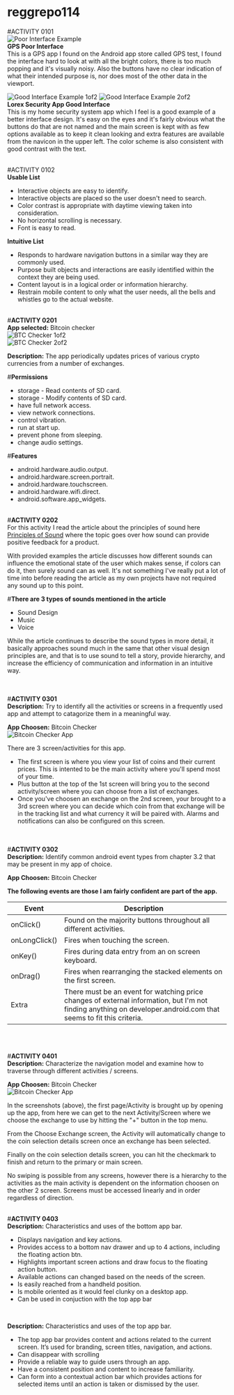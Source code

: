 # reggrepo114

#ACTIVITY 0101 <br>
![Poor Interface Example](/GPStest.png) <br>
**GPS Poor Interface** <br>
This is a GPS app I found on the Android app store called GPS test,
I found the interface hard to look at with all the bright colors, there is too much popping and it's visually noisy. Also the buttons have no clear indication of what their intended purpose is, nor does most of the other data in the viewport. <br>

![Good Interface Example 1of2](/Security1.jpg)
![Good Interface Example 2of2](/Security2.jpg) <br>
**Lorex Security App Good Interface** <br>
This is my home security system app which I feel is a good example of a better interface design. It's easy on the eyes and it's fairly obvious what the buttons do that are not named and the main screen is kept with as few options available as to keep it clean looking and extra features are available from the navicon in the upper left. The color scheme is also consistent with good contrast with the text.
<br><br>


#ACTIVITY 0102 <br>
**Usable List**
- Interactive objects are easy to identify.
- Interactive objects are placed so the user doesn't need to search.
- Color contrast is appropriate with daytime viewing taken into consideration.
- No horizontal scrolling is necessary.
- Font is easy to read.

**Intuitive List**
- Responds to hardware navigation buttons in a similar way they are commonly used.
- Purpose built objects and interactions are easily identified within the context they are being used.
- Content layout is in a logical order or information hierarchy.
- Restrain mobile content to only what the user needs, all the bells and whistles go to the actual website.
<br><br>






#**ACTIVITY 0201** <br>
**App selected:** Bitcoin checker <br>
![BTC Checker 1of2](/btcChecker1.jpg)<br>
![BTC Checker 2of2](/btcChecker2.jpg)<br>

**Description:** The app periodically updates prices of various crypto currencies from a number of exchanges.<br>

#**Permissions**<br>
- storage - Read contents of SD card.
- storage - Modify contents of SD card.
- have full network access.
- view network connections.
- control vibration.
- run at start up.
- prevent phone from sleeping.
- change audio settings.

#**Features**<br>
- android.hardware.audio.output.
- android.hardware.screen.portrait.
- android.hardware.touchscreen.
- android.hardware.wifi.direct.
- android.software.app_widgets.
<br><br>


#**ACTIVITY 0202** <br>
For this activity I read the article about the principles of sound here [Principles of Sound](https://material.io/design/sound/about-sound.html#principles)
where the topic goes over how sound can provide positive feedback for a product.<br>

With provided examples the article discusses how different sounds can influence the emotional state of the user which makes sense, if colors can do it, then surely sound can as well. It's not something I've really put a lot of time into before reading the article as my own projects have not required any sound up to this point.

#**There are 3 types of sounds mentioned in the article**<br>
- Sound Design
- Music
- Voice

While the article continues to describe the sound types in more detail, it basically approaches sound much in the same that other visual design principles are, and that is to use sound to tell a story,  provide hierarchy, and increase the efficiency of communication and information in an intuitive way. 





<br><br>
#**ACTIVITY 0301** <br>
**Description:** Try to identify all the activities or screens in a frequently used app and attempt to catagorize them in a meaningful way.

**App Choosen:** Bitcoin Checker<br>
![Bitcoin Checker App](/btcChecker_3screens.png)<br>

There are 3 screen/activities for this app.<br>
- The first screen is where you view your list of coins and their current prices. This is intented to be the main activity where you'll spend most of your time. 
- Plus button at the top of the 1st screen will bring you to the second activity/screen where you can choose from a list of exchanges.
- Once you've choosen an exchange on the 2nd screen, your brought to a 3rd screen where you can decide which coin from that exchange will be in the tracking list and what currency it will be paired with. Alarms and notifications can also be configured on this screen.<br>

<br><br>
#**ACTIVITY 0302** <br>
**Description:** Identify common android event types from chapter 3.2 that may be present in my app of choice.

**App Choosen:** Bitcoin Checker<br>

**The following events are those I am fairly confident are part of the app.**

Event | Description
------------ | -------------
onClick() | Found on the majority buttons throughout all different activities.
onLongClick() | Fires when touching the screen.
onKey() | Fires during data entry from an on screen keyboard.
onDrag() |Fires when rearranging the stacked elements on the first screen.
Extra | There must be an event for watching price changes of external information, but I'm not finding anything on developer.android.com that seems to fit this criteria.
<br><br>



#**ACTIVITY 0401** <br>
**Description:** Characterize the navigation model and examine how to traverse through different activities / screens.

**App Choosen:** Bitcoin Checker<br>
![Bitcoin Checker App](/btcChecker_3screens.png)<br>

In the screenshots (above), the first page/Activity is brought up by opening up the app, from here we can get to the next Activity/Screen where we choose the exchange to use by hitting the "+" button in the top menu. 

From the Choose Exchange screen, the Activity will automatically change to the coin selection details screen once an exchange has been selected. 

Finally on the coin selection details screen, you can hit the checkmark to finish and return to the primary or main screen. 

No swiping is possible from any screens, however there is a hierarchy to the activities as the main activity is dependent on the information choosen on the other 2 screen. Screens must be accessed linearly and in order regardless of direction.
<br><br>


#**ACTIVITY 0403** <br>
**Description:** Characteristics and uses of the bottom app bar.
- Displays navigation and key actions.
- Provides access to a bottom nav drawer and up to 4 actions, including the floating action btn.
- Highlights important screen actions and draw focus to the floating action button.
- Available actions can changed based on the needs of the screen.
- Is easily reached from a handheld position.
- Is mobile oriented as it would feel clunky on a desktop app.
- Can be used in conjuction with the top app bar
<br>

**Description:** Characteristics and uses of the top app bar.
- The top app bar provides content and actions related to the current screen. It’s used for branding, screen titles, navigation, and actions.
- Can disappear with scrolling
- Provide a reliable way to guide users through an app.
- Have a consistent position and content to increase familiarity.
- Can form into a contextual action bar which provides actions for selected items until an action is taken or dismissed by the user.
